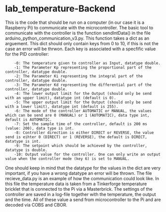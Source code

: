# lab_temperature-Backend
This is the code that should be run on a computer (in our case it is a Raspberry Pi) to communicate with the microcontroller. The basic tool to communicate with the controller is the function sendIntData() in the file arduino_python_communication_v3.py. This function takes a dict as an arguement. This dict should only contain keys from 0 to 10, if this is not the case an error will be thrwon. Each key is associated with a specfific value for the PID controller:
	
		-0: The temperature given to controller as Input, datatype double.
		-1: The Parameter Kp representing the proportional part of the controller, datatype double.
        -2: The Parameter Ki representing the integral part of the controller, datatype double.
        -3: The Parameter Kd representing the differential part of the controller, datatype double.
		-4: The lower output limit for the Output (should only be send with an upper limit), datatype int (default is 0). 
		-5: The upper output limit for the Output (should only be send with a lower limit), datatype int (default is 255).
		-6: The mode of the controller AUTOMATIC or MANUAL, the values which can be send are 0 (MANUAL) or 1 (AUTOMATIC), data type int, default is AUTOMATIC.
		-7: Set the sample time of the controller, default is 200 ms (value: 200), data type is int.
		-8: Controller direction is either DIRECT or REVERSE, the value send is eihter 0 (DIRECT) or 1 (REVERSE), the default is DIRECT, datatype is int.
		-9: The setpoint which should be achieved by the controller, datatype is double.
		-10: Output value for the controller. One can only write an output value when the controller mode (key 6) is set to MANUAL.

One should keep in mind that the datatype for the values in the dict are very important, if you have a wrong datatype an error will be thrown.
The file recieve_data.py is an example of how the communication could look like. In this file the temperature data is taken from a Tinkerforge temperature bricklet that is connected to the Pi via a Masterbrick. The settings of the controller are saved in a log-file together with the temperature, the output and the time. All of these value a send from microcontroller to the Pi and are decoded via COBS and CBOR.